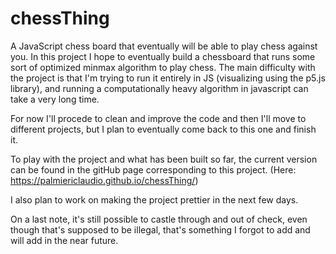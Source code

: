 # chessThing
A JavaScript chess board that eventually will be able to play chess against you.
In this project I hope to eventually build a chessboard that runs some sort of optimized minmax algorithm to play chess.
The main difficulty with the project is that I'm trying to run it entirely in JS (visualizing using the p5.js library), and running a computationally heavy algorithm in javascript can take a very long time.

For now I'll procede to clean and improve the code and then I'll move to different projects, but I plan to eventually come back to this one and finish it.

To play with the project and what has been built so far, the current version can be found in the gitHub page corresponding to this project. (Here: https://palmiericlaudio.github.io/chessThing/)

I also plan to work on making the project prettier in the next few days.

On a last note, it's still possible to castle through and out of check, even though that's supposed to be illegal, that's something I forgot to add and will add in the near future.
